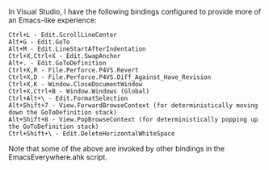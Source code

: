 In Visual Studio, I have the following bindings configured to provide more of an Emacs-like experience:

```
Ctrl+L - Edit.ScrollLineCenter
Alt+G - Edit.GoTo
Alt+M - Edit.LineStartAfterIndentation
Ctrl+X,Ctrl+X - Edit.SwapAnchor
Alt+. - Edit.GoToDefinition
Ctrl+X,R - File.Perforce.P4VS.Revert
Ctrl+X,D - File.Perforce.P4VS.Diff_Against_Have_Revision
Ctrl+X,K - Window.CloseDocumentWindow
Ctrl+X,Ctrl+B - Window.Windows (Global)
Ctrl+Alt+\ - Edit.FormatSelection
Alt+Shift+7 - View.ForwardBrowseContext (for deterministically moving down the GoToDefinition stack)
Alt+Shift+8 - View.PopBrowseContext (for deterministically popping up the GoToDefinition stack)
Ctrl+Shift+\ - Edit.DeleteHorizontalWhiteSpace
```

Note that some of the above are invoked by other bindings in the EmacsEverywhere.ahk script.
